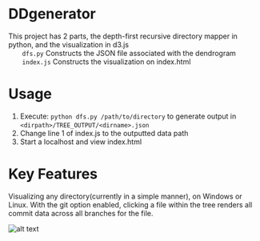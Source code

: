# DDgenerator

This project has 2 parts, the depth-first recursive directory mapper in python, and the visualization in d3.js    
&nbsp;&nbsp;&nbsp;&nbsp;&nbsp;&nbsp; <code>dfs.py</code> Constructs the JSON file associated with the dendrogram  
&nbsp;&nbsp;&nbsp;&nbsp;&nbsp;&nbsp; <code>index.js</code> Constructs the visualization on index.html  

# Usage
1. Execute: <code>python dfs.py /path/to/directory</code> to generate output in  <code>\<dirpath\>/TREE_OUTPUT/\<dirname\>.json</code>
2. Change line 1 of index.js to the outputted data path
3. Start a localhost and view index.html

# Key Features
Visualizing any directory(currently in a simple manner), on Windows or Linux. With the git option enabled, clicking a file within the tree renders all commit data across all branches for the file. 


![alt text](https://raw.githubusercontent.com/gschultz49/DDgenerator/front_end/data/example.png)

